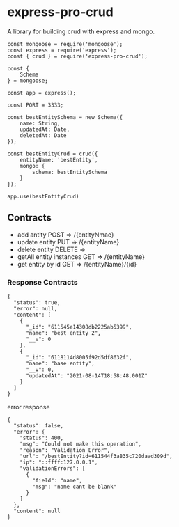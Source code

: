 # express-pro-crud
A library for building crud with express and mongo.

```
const mongoose = require('mongoose');
const express = require('express');
const { crud } = require('express-pro-crud');

const {
    Schema
} = mongoose;

const app = express();

const PORT = 3333;

const bestEntitySchema = new Schema({
    name: String,
    updatedAt: Date,
    deletedAt: Date
});

const bestEntityCrud = crud({
    entityName: 'bestEntity',
    mongo: {
        schema: bestEntitySchema
    }
});

app.use(bestEntityCrud)

```

## Contracts

* add antity POST => /{entityNmae}
* update entity PUT => /{entityName}
* delete entity DELETE => 
* getAll entity instances GET => /{entityName}
* get entity by id GET => /{entityName}/{id}

### Response Contracts

```
{
  "status": true,
  "error": null,
  "content": [
    {
      "_id": "611545e14308db2225ab5399",
      "name": "best entity 2",
      "__v": 0
    },
    {
      "_id": "6118114d8005f92d5df8632f",
      "name": "base entity",
      "__v": 0,
      "updatedAt": "2021-08-14T18:58:48.001Z"
    }
  ]
}

```

error response

```
{
  "status": false,
  "error": {
    "status": 400,
    "msg": "Could not make this operation",
    "reason": "Validation Error",
    "url": "/bestEntity?id=611544f3a835c720daad309d",
    "ip": "::ffff:127.0.0.1",
    "validationErrors": [
      {
        "field": "name",
        "msg": "name cant be blank"
      }
    ]
  },
  "content": null
}

```



